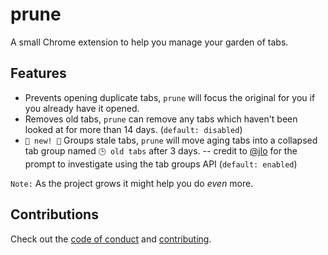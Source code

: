 # prune

A small Chrome extension to help you manage your garden of tabs.

## Features

- Prevents opening duplicate tabs, `prune` will focus the original for you if you already have it opened.
- Removes old tabs, `prune` can remove any tabs which haven't been looked at for more than 14 days. (`default: disabled`)
- `🎉 new! 🎉` Groups stale tabs, `prune` will move aging tabs into a collapsed tab group named `🕒 old tabs` after 3 days. -- credit to [@jlo](#GITHUB_PROFILE_LINK_TBD) for the prompt to investigate using the tab groups API (`default: enabled`) 

`Note:` As the project grows it might help you do *even* more.

## Contributions

Check out the [code of conduct](CODE_OF_CONDUCT.md) and [contributing](CONTRIBUTING.MD).